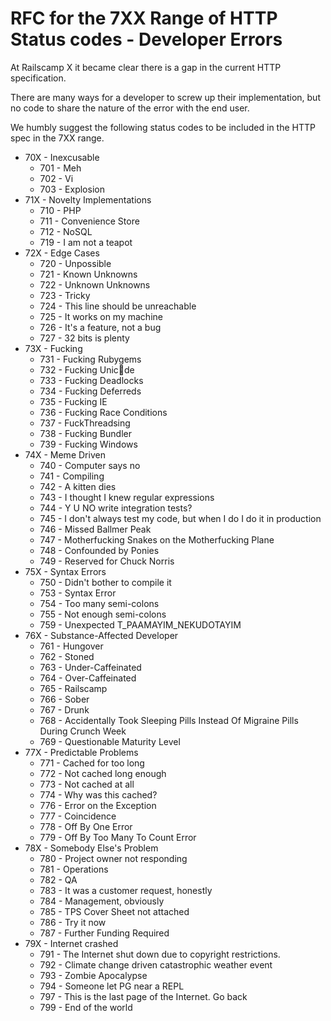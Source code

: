 # RFC for the 7XX Range of HTTP Status codes - Developer Errors

At Railscamp X it became clear there is a gap in the current HTTP specification.

There are many ways for a developer to screw up their implementation, but no code to share the nature of the error with the end user.

We humbly suggest the following status codes to be included in the HTTP spec in the 7XX range.

  * 70X - Inexcusable
    - 701 - Meh
    - 702 - Vi
    - 703 - Explosion
  * 71X - Novelty Implementations
    - 710 - PHP
    - 711 - Convenience Store
    - 712 - NoSQL
    - 719 - I am not a teapot
  * 72X - Edge Cases
    - 720 - Unpossible
    - 721 - Known Unknowns
    - 722 - Unknown Unknowns
    - 723 - Tricky
    - 724 - This line should be unreachable
    - 725 - It works on my machine
    - 726 - It's a feature, not a bug
    - 727 - 32 bits is plenty
  * 73X - Fucking
    - 731 - Fucking Rubygems
    - 732 - Fucking Unic💩de
    - 733 - Fucking Deadlocks
    - 734 - Fucking Deferreds
    - 735 - Fucking IE
    - 736 - Fucking Race Conditions
    - 737 - FuckThreadsing
    - 738 - Fucking Bundler
    - 739 - Fucking Windows
  * 74X - Meme Driven
    - 740 - Computer says no
    - 741 - Compiling
    - 742 - A kitten dies
    - 743 - I thought I knew regular expressions
    - 744 - Y U NO write integration tests?
    - 745 - I don't always test my code, but when I do I do it in production
    - 746 - Missed Ballmer Peak
    - 747 - Motherfucking Snakes on the Motherfucking Plane
    - 748 - Confounded by Ponies
    - 749 - Reserved for Chuck Norris
  * 75X - Syntax Errors
    - 750 - Didn't bother to compile it
    - 753 - Syntax Error
    - 754 - Too many semi-colons
    - 755 - Not enough semi-colons
    - 759 - Unexpected T_PAAMAYIM_NEKUDOTAYIM
  * 76X - Substance-Affected Developer
    - 761 - Hungover
    - 762 - Stoned
    - 763 - Under-Caffeinated
    - 764 - Over-Caffeinated
    - 765 - Railscamp
    - 766 - Sober
    - 767 - Drunk
    - 768 - Accidentally Took Sleeping Pills Instead Of Migraine Pills During Crunch Week
    - 769 - Questionable Maturity Level
  * 77X - Predictable Problems
    - 771 - Cached for too long
    - 772 - Not cached long enough
    - 773 - Not cached at all
    - 774 - Why was this cached?
    - 776 - Error on the Exception
    - 777 - Coincidence
    - 778 - Off By One Error
    - 779 - Off By Too Many To Count Error
  * 78X - Somebody Else's Problem
    - 780 - Project owner not responding
    - 781 - Operations
    - 782 - QA
    - 783 - It was a customer request, honestly
    - 784 - Management, obviously
    - 785 - TPS Cover Sheet not attached
    - 786 - Try it now
    - 787 - Further Funding Required
  * 79X - Internet crashed
    - 791 - The Internet shut down due to copyright restrictions.
    - 792 - Climate change driven catastrophic weather event
    - 793 - Zombie Apocalypse
    - 794 - Someone let PG near a REPL
    - 797 - This is the last page of the Internet. Go back
    - 799 - End of the world
